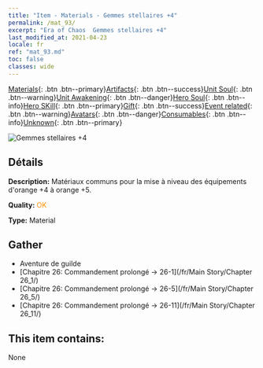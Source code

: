 ```yaml
---
title: "Item - Materials - Gemmes stellaires +4"
permalink: /mat_93/
excerpt: "Era of Chaos  Gemmes stellaires +4"
last_modified_at: 2021-04-23
locale: fr
ref: "mat_93.md"
toc: false
classes: wide
---
```

 [Materials](/ItemsFR/){: .btn .btn--primary}[Artifacts](/ItemsFR/Artifacts/){: .btn .btn--success}[Unit Soul](/ItemsFR/UnitSoul/){: .btn .btn--warning}[Unit Awakening](/ItemsFR/UnitAwakening/){: .btn .btn--danger}[Hero Soul](/ItemsFR/HeroSoul/){: .btn .btn--info}[Hero SKill](/ItemsFR/HeroSkill/){: .btn .btn--primary}[Gift](/ItemsFR/Gift/){: .btn .btn--success}[Event related](/ItemsFR/Events/){: .btn .btn--warning}[Avatars](/ItemsFR/Avatars/){: .btn .btn--danger}[Consumables](/ItemsFR/Consumables/){: .btn .btn--info}[Unknown](/ItemsFR/Unknown/){: .btn .btn--primary}

 ![Gemmes stellaires +4](/images/t/i_cailiao_baoshi3.png)

## Détails
 **Description:** Matériaux communs pour la mise à niveau des équipements d'orange +4 à orange +5.

 **Quality:** <span style="color: #FF8C00">OK</span>

 **Type:** Material

## Gather

*    Aventure de guilde 
*    [Chapitre 26: Commandement prolongé -> 26-1](/fr/Main Story/Chapter 26_1/) 
*    [Chapitre 26: Commandement prolongé -> 26-5](/fr/Main Story/Chapter 26_5/) 
*    [Chapitre 26: Commandement prolongé -> 26-11](/fr/Main Story/Chapter 26_11/) 

## This item contains:

  None


